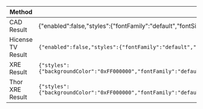  

| Method            | Enabled false Response                                       | Enabled True Response                                        |
| ----------------- | ------------------------------------------------------------ | ------------------------------------------------------------ |
| CAD Result        | {"enabled":false,"styles":{"fontFamily":"default","fontSize":0.5,"fontColor":"#FFFFFF","fontEdge":"none","fontEdgeColor":"#FFFFFF","fontOpacity":1,"backgroundColor":"#000000","backgroundOpacity":1}} | `{"enabled":true,"styles":{"fontFamily":"default","fontSize":0.5,"fontColor":"#FFFFFF","fontEdge":"none","fontEdgeColor":"#FFFFFF","fontOpacity":1,"backgroundColor":"#000000","backgroundOpacity":1}}`` |
| Hicense TV Result | `{"enabled":false,"styles":{"fontFamily":"default","fontSize":0.5,"fontColor":"#FF0000","fontEdge":"none","fontEdgeColor":"#FFFFFF","fontOpacity":1,"backgroundColor":"#000000","backgroundOpacity":1}}` | `{"enabled":true,"styles":{"fontFamily":"default","fontSize":0.5,"fontColor":"#FF0000","fontEdge":"none","fontEdgeColor":"#FFFFFF","fontOpacity":1,"backgroundColor":"#000000","backgroundOpacity":1}}` |
| XRE Result        | `{"styles":{"backgroundColor":"0xFF000000","fontFamily":"default","fontEdge":"none","fontEdgeColor":"0xFF000000","backgroundOpacity":100,"fontSize":20,"fontOpacity":100,"fontColor":"0xFFFFFFFF"},"enabled":false}` | `{"styles":{"backgroundColor":"0xFF000000","fontFamily":"default","fontEdge":"none","fontEdgeColor":"0xFF000000","backgroundOpacity":100,"fontSize":20,"fontOpacity":100,"fontColor":"0xFFFFFFFF"},"enabled":true}` |
| Thor XRE Result   | `{"styles":{"backgroundColor":"0xFF000000","fontFamily":"default","fontEdge":"none","fontEdgeColor":"0xFF000000","backgroundOpacity":100,"fontSize":11,"fontOpacity":100,"fontColor":"0xFF00FF00"},"enabled":false}` | `{"styles":{"backgroundColor":"0xFF000000","fontFamily":"default","fontEdge":"none","fontEdgeColor":"0xFF000000","backgroundOpacity":100,"fontSize":11,"fontOpacity":100,"fontColor":"0xFF00FF00"},"enabled":true}` |